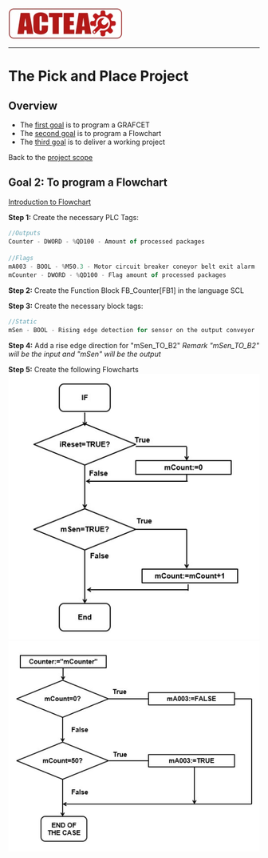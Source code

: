 
![ACTEA](../Logo_ACTEA_2.jpg)
_____________________________________
# The Pick and Place Project
## Overview
-   The [first goal](Ex03/Subchapter04_1.md) is to program a GRAFCET
-   The [second goal](Ex03/Subchapter04_2.md) is to program a Flowchart
-   The [third goal](Ex03/Subchapter04_3.md) is to deliver a working project

Back to the [project scope](Ex03/Subchapter04.md)

## Goal 2: To program a Flowchart

[Introduction to Flowchart](../Ex03/Subchapter03.md)

**Step 1:** Create the necessary PLC Tags:
```javascript
//Outputs
Counter - DWORD - %QD100 - Amount of processed packages

//Flags
mA003 - BOOL - %M50.3 - Motor circuit breaker coneyor belt exit alarm
mCounter - DWORD - %QD100 - Flag amount of processed packages
```

**Step 2:** Create the Function Block FB_Counter[FB1] in the language SCL

**Step 3:** Create the necessary block tags:
```javascript
//Static
mSen - BOOL - Rising edge detection for sensor on the output conveyor
```
**Step 4:** Add a rise edge direction for "mSen_TO_B2"
*Remark "mSen_TO_B2" will be the input and "mSen" will be the output*

**Step 5:** Create the following Flowcharts
![Flowchart Counter](../Ex03/Images/FlowchartCounter.jpg)
![Flowchart Alarm](../Ex03/Images/FlowchartAlarm.jpg)
